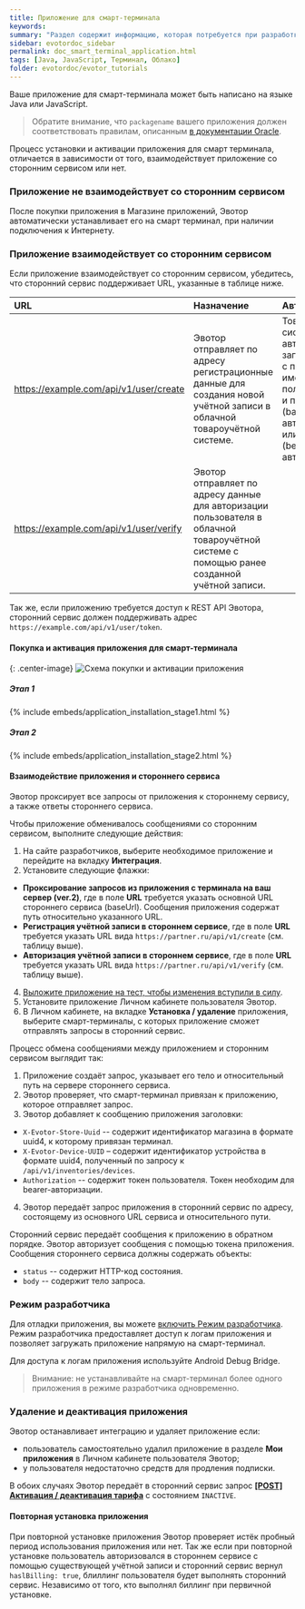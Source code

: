 ```yaml
---
title: Приложение для смарт-терминала
keywords:
summary: "Раздел содержит информацию, которая потребуется при разработке приложения для терминала."
sidebar: evotordoc_sidebar
permalink: doc_smart_terminal_application.html
tags: [Java, JavaScript, Терминал, Облако]
folder: evotordoc/evotor_tutorials
---
```


Ваше приложение для смарт-терминала может быть написано на языке Java или JavaScript.

> Обратите внимание, что `packagename` вашего приложения должен соответствовать правилам, описанным [в документации Oracle](https://docs.oracle.com/javase/tutorial/java/package/namingpkgs.html).

Процесс установки и активации приложения для смарт терминала, отличается в зависимости от того, взаимодействует приложение со сторонним сервисом или нет.

### Приложение не взаимодействует со сторонним сервисом

После покупки приложения в Магазине приложений, Эвотор автоматически устанавливает его на смарт терминал, при наличии подключения к Интернету.

### Приложение взаимодействует со сторонним сервисом

Если приложение взаимодействует со сторонним сервисом, убедитесь, что сторонний сервис поддерживает URL, указанные в таблице ниже.

|                URL               |                                                                     Назначение                                                                    |                                                                Авторизация                                                                |                                                      Дополнительно                                                     |
|:--------------------------------------|:-------------------------------------------------------------------------------------------------------------------------------------------------|:-----------------------------------------------------------------------------------------------------------------------------------------|:----------------------------------------------------------------------------------------------------------------------|
| https://example.com/api/v1/user/create | Эвотор отправляет по адресу регистрационные данные для создания новой учётной записи в облачной товароучётной системе.                     | Товароучётная система авторизует запрос облака с помощью имени пользователя и пароля (basic-авторизация) или токена (bearer-авторизация). |                                                                                                                        |
| https://example.com/api/v1/user/verify | Эвотор отправляет по адресу данные для авторизации пользователя в облачной товароучётной системе с помощью ранее созданной учётной записи. |                                                                                                                                           |                                                                                                                        |   |

<!-- Если приложение платное, сторонний сервис должен также поддерживать адрес  `https://example.com/api/v1/user/tariff`. На этот адрес Эвотор отправляет идентификатор пользователя Эвотор и идентификатор тарифа в стороннем сервисе. Идентификатор тарифа вы указываете в процессе разработки приложения на сайте https://dev.evotor.ru/, в разделе Тарифы. -->

Так же, если приложению требуется доступ к REST API Эвотора, сторонний сервис должен поддерживать адрес `https://example.com/api/v1/user/token`.

#### Покупка и активация приложения для смарт-терминала

{: .center-image}
![Схема покупки и активации приложения](images/smart_terminal_application_handling.png "Схема покупки и активации приложения")

##### Этап 1

{% include embeds/application_installation_stage1.html %}

##### Этап 2

{% include embeds/application_installation_stage2.html %}

#### Взаимодействие приложения и стороннего сервиса

Эвотор проксирует все запросы от приложения к стороннему сервису, а также ответы стороннего сервиса.

Чтобы приложение обменивалось сообщениями со сторонним сервисом, выполните следующие действия:
1. На сайте разработчиков, выберите необходимое приложение и перейдите на вкладку **Интеграция**.
3. Установите следующие флажки:
  * **Проксирование запросов из приложения с терминала на ваш сервер (ver.2)**, где в поле **URL** требуется указать основной URL стороннего сервиса (baseUrl). Сообщения приложения содержат путь относительно указанного URL.
  * **Регистрация учётной записи в стороннем сервисе**, где в поле **URL** требуется указать URL вида `https://partner.ru/api/v1/create` (см. таблицу выше).
  * **Авторизация учётной записи в стороннем сервисе**, где в поле **URL** требуется указать URL вида `https://partner.ru/api/v1/verify` (см. таблицу выше).
4. [Выложите приложение на тест, чтобы изменения вступили в силу](doc_application_test.html).
5. Установите приложение Личном кабинете пользователя Эвотор.
6. В Личном кабинете, на вкладке **Установка / удаление** приложения, выберите смарт-терминалы, с которых приложение сможет отправлять запросы в сторонний сервис.

Процесс обмена сообщениями между приложением и сторонним сервисом выглядит так:

1. Приложение создаёт запрос, указывает его тело и относительный путь на сервере стороннего сервиса.
2. Эвотор проверяет, что смарт-терминал привязан к приложению, которое отправляет запрос.
3. Эвотор добавляет к сообщению приложения заголовки:
  * `X-Evotor-Store-Uuid` -- содержит идентификатор магазина в формате uuid4, к которому привязан терминал.
  * `X-Evotor-Device-UUID` – содержит идентификатор устройства в формате uuid4, полученный по запросу к `/api/v1/inventories/devices`.
  * `Authorization` -- содержит токен пользователя. Токен необходим для bearer-авторизации.
4. Эвотор передаёт запрос приложения в сторонний сервис по адресу, состоящему из основного URL сервиса и относительного пути.

Сторонний сервис передаёт сообщения к приложению в обратном порядке. Эвотор авторизует сообщения с помощью токена приложения. Сообщения стороннего сервиса должны содержать объекты:
  * `status` -- содержит HTTP-код состояния.
  * `body` -- содержит тело запроса.

### Режим разработчика

Для отладки приложения, вы можете [включить Режим разработчика](./doc_app_developer_mode.html). Режим разработчика предоставляет доступ к логам приложения и позволяет загружать приложение напрямую на смарт-терминал.

Для доступа к логам приложения используйте Android Debug Bridge.

> Внимание: не устанавливайте на смарт-терминал более одного приложения в режиме разработчика одновременно.

### Удаление и деактивация приложения

Эвотор останавливает интеграцию и удаляет приложение если:
* пользователь самостоятельно удалил приложение в разделе **Мои приложения** в Личном кабинете пользователя Эвотор;
* у пользователя недостаточно средств для продления подписки.

В обоих случаях Эвотор передаёт в сторонний сервис запрос [**\[POST\] Активация / деактивация тарифа**](https://goo.gl/V71Guj) с состоянием `INACTIVE`.

#### Повторная установка приложения

При повторной установке приложения Эвотор проверяет истёк пробный период использования приложения или нет. Так же если при повторной установке пользователь авторизовался в стороннем сервисе с помощью существующей учётной записи и сторонний сервис вернул `haslBilling: true`, блиллинг пользователя будет выполнять сторонний сервис. Независимо от того, кто выполнял биллинг при первичной установке.
